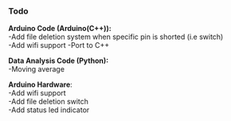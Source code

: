 ### Todo

__Arduino Code (Arduino(C++)):__  
-Add file deletion system when specific pin is shorted (i.e switch)  
-Add wifi support
-Port to C++  
  
__Data Analysis Code (Python):__  
-Moving average  

__Arduino Hardware__:  
-Add wifi support  
-Add file deletion switch  
-Add status led indicator  


